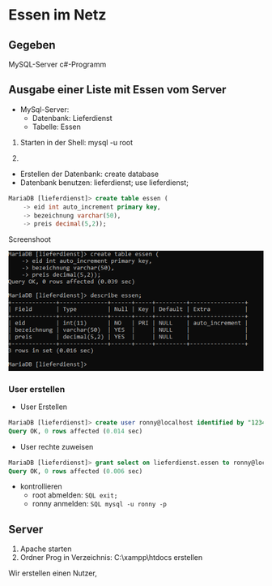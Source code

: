 # Essen im Netz

## Gegeben
MySQL-Server
c#-Programm

## Ausgabe einer Liste mit Essen vom Server

+ MySql-Server:
    + Datenbank:    Lieferdienst
    + Tabelle:      Essen 

1. Starten in der Shell: mysql -u root 

2. 
+ Erstellen der Datenbank: create database 
+ Datenbank benutzen:         lieferdienst; use lieferdienst;


```SQL
MariaDB [lieferdienst]> create table essen (
    -> eid int auto_increment primary key,
    -> bezeichnung varchar(50),
    -> preis decimal(5,2));
```
Screenshoot 

![Alt text](./img/mysql.PNG)

### User erstellen
+ User Erstellen
```SQL
MariaDB [lieferdienst]> create user ronny@localhost identified by "1234";
Query OK, 0 rows affected (0.014 sec)
```
+ User rechte zuweisen
```SQL
MariaDB [lieferdienst]> grant select on lieferdienst.essen to ronny@localhost;
Query OK, 0 rows affected (0.006 sec)
```
+ kontrollieren 
    + root abmelden: ```SQL exit; ```
    + ronny anmelden: ```SQL mysql -u ronny -p ```


## Server
1. Apache starten
2. Ordner Prog in Verzeichnis: C:\xampp\htdocs erstellen 



Wir erstellen einen Nutzer, 